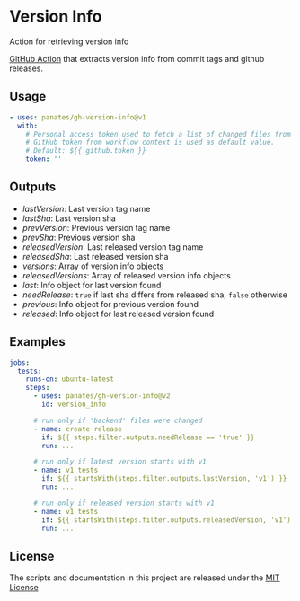# Version Info

Action for retrieving version info

[GitHub Action](https://github.com/features/actions) that extracts version info
from commit tags and github releases.

## Usage

```yaml
- uses: panates/gh-version-info@v1
  with:  
    # Personal access token used to fetch a list of changed files from GitHub REST API.
    # GitHub token from workflow context is used as default value.
    # Default: ${{ github.token }}
    token: ''
```

## Outputs

- *lastVersion*: Last version tag name
- *lastSha*: Last version sha
- *prevVersion*: Previous version tag name
- *prevSha*: Previous version sha
- *releasedVersion*: Last released version tag name
- *releasedSha*: Last released version sha
- *versions*: Array of version info objects
- *releasedVersions*: Array of released version info objects
- *last*: Info object for last version found
- *needRelease*: `true` if last sha differs from released sha, `false` otherwise 
- *previous*: Info object for previous version found
- *released*: Info object for last released version found

## Examples

```yaml
jobs:
  tests:
    runs-on: ubuntu-latest
    steps:
      - uses: panates/gh-version-info@v2
        id: version_info

      # run only if 'backend' files were changed
      - name: create release
        if: ${{ steps.filter.outputs.needRelease == 'true' }}
        run: ...

      # run only if latest version starts with v1
      - name: v1 tests
        if: ${{ startsWith(steps.filter.outputs.lastVersion, 'v1') }}
        run: ...

      # run only if released version starts with v1
      - name: v1 tests
        if: ${{ startsWith(steps.filter.outputs.releasedVersion, 'v1') }}
        run: ...
```

## License

The scripts and documentation in this project are released under the [MIT License](LICENSE)

